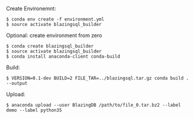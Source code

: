 Create Environemnt:
```
$ conda env create -f environment.yml
$ source activate blazingsql_builder
```
Optional: create environment from zero
```
$ conda create blazingsql_builder
$ source activate blazingsql_builder
$ conda install anaconda-client conda-build
```

Build:
```
$ VERSION=0.1-dev BUILD=2 FILE_TAR=../blazingsql.tar.gz conda build . --output
```

Upload:
```
$ anaconda upload --user BlazingDB /path/to/file_0.tar.bz2 --label demo --label python35

```
